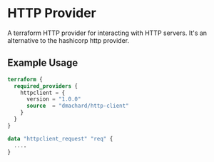 # HTTP Provider

A terraform HTTP provider for interacting with HTTP servers. It's an alternative to the hashicorp http provider.

## Example Usage

```terraform
terraform {
  required_providers {
    httpclient = {
      version = "1.0.0"
      source  = "dmachard/http-client"
    }
  }
}

data "httpclient_request" "req" {
  ....
}
```
